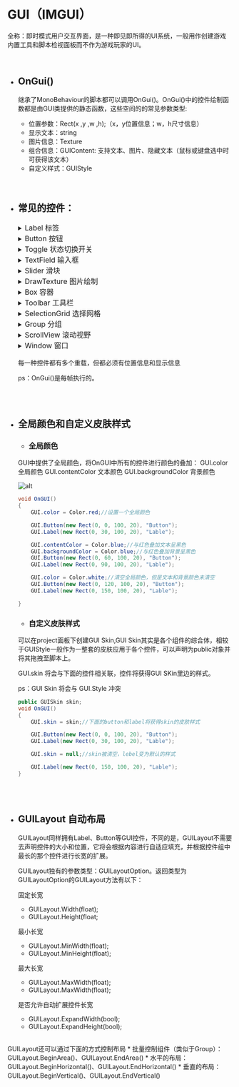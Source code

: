 # GUI（IMGUI）

全称：即时模式用户交互界面，是一种即见即所得的UI系统，一般用作创建游戏内置工具和脚本检视面板而不作为游戏玩家的UI。

</br>

  * ## OnGui()
    继承了MonoBehaviour的脚本都可以调用OnGui()。OnGui()中的控件绘制函数都是由GUI类提供的静态函数，这些空间的的常见参数类型:

    * 位置参数：Rect(x ,y ,w ,h);（x，y位置信息；w，h尺寸信息）
    * 显示文本：string
    * 图片信息：Texture
    * 组合信息：GUIContent: 支持文本、图片、隐藏文本（鼠标或键盘选中时可获得该文本）
    * 自定义样式：GUIStyle

    </br>
    </br>

  * ## 常见的控件：

    <details>
    <summary><font size= 3>Label 标签</font></summary>

    ```C#
    void OnGUI()
    {
        GUI.Label(new Rect(0, 0, 100, 20), "Lable");
    }
    ```

    </details>

    <details>
    <summary><font size= 3>Button 按钮</font></summary>

    ```C#
    void OnGUI()
    {
        //按钮的事件监听

        //普通按钮（在Button范围内按下并抬起才算一次点击）
        if (GUI.Button(new Rect(0, 0, 100, 20), "button"))
        {
            Debug.Log("点击了按钮");
        }

        //重复按钮（按下时就会触发，长按时一直触发）
        if (GUI.RepeatButton(new Rect(0, 0, 100, 20), "button"))
        {
            Debug.Log("点击了重复按钮");
        }
    }
    ```
    </details>

    <details>
    <summary><font size= 3>Toggle 状态切换开关</font></summary>

    ```C#
    private bool isClick = false;
    private int selectIndex = 1;
    void OnGUI()
    {
        //可多选：
        //若isClick是true，则表示已经选择，点击后GUI.Toggle返回false（表示未启用）
        isClick = GUI.Toggle(new Rect(0, 0, 100, 20), isClick, "多选测试");

        //多选一：
        if (GUI.Toggle(new Rect(0, 30, 100, 20), selectIndex == 1, "单选测试1"))
        {
            selectIndex = 1;
        }
        if (GUI.Toggle(new Rect(0, 30+20, 100, 20), selectIndex == 2, "单选测试2"))
        {
            selectIndex = 2;
        }
        if (GUI.Toggle(new Rect(0, 30+40, 100, 20), selectIndex == 3, "单选测试3"))
        {
            selectIndex = 3;
        }
    }
    ```
    </details>

    <details>
    <summary><font size= 3>TextField 输入框</font></summary>

    ```C#
    private string inputpwd;
    private string input;
    void OnGUI()
    {
        //参数中的input表示需要嵌入的字符串,GUI.Toggle将返回当前输入框内的字符串
        //常规输入
        input = GUI.TextField(new Rect(0, 0, 100, 20), input);

        //加密输入，最后一个参数为替换为密码的符号
        inputpwd = GUI.PasswordField(new Rect(0, 0, 100, 20), inputpwd, '*');
    }
    ```
    </details>

    <details>
    <summary><font size= 3>Slider 滑块</font></summary>

    ```C#
    private int value = 5;
    private int max = 10;
    private int min = 0;
    void OnGUI()
    {
        //水平滑块
        value = GUI.HorizontalSlider(new Rect(0, 0, 100, 20), value, min, max);
        //垂直滑块
        value = GUI.VerticalSlider(new Rect(0, 0, 100, 20), value, min, max);
    }
    ```
    </details>
    <details>
    <summary><font size= 3>DrawTexture 图片绘制</font></summary>

    ```C#
    private Texture tex;
    private ScaleMode  scaleMode;
    public bool alpha;
    public float imageAspect;
    void OnGUI()
    {
        // scaleMode 缩放模式:
        //         Scale To Fill 任意拉伸
        //         Scale And Crop 保持比例，多出的部分裁剪
        //         Scal To Fit 保持比例
        //alpha 是否启用alpha通道
        //imageAspect 宽高比，默认0表示图片的原始比例
        GUI.DrawTexture(new Rect(0, 0, 100, 100), tex, scaleMode, alpha, imageAspect);
    }
    ```
    </details>    
    <details>
    <summary><font size= 3>Box 容器</font></summary>

    ```C#
    void OnGUI()
    {
        GUI.Box(new Rect(0, 0, 100, 100), " ");
    }
    ```
    </details> 

    <details>
    <summary><font size= 3>Toolbar 工具栏</font></summary>

    ```C#
    private int toolbarIndex = 0;
    private string[] toolbarInfos = new string[] { "工具一", "工具二", "工具三" };
    void OnGUI()
    {
        //toolbarIndex:点击哪个toolbarInfos将返回数组下标，表示选择了哪个工具栏
        toolbarIndex = GUI.Toolbar(new Rect(0, 0, 200, 30), toolbarIndex, toolbarInfos);

        switch (toolbarIndex)
        {
            case 0: Debug.Log("选择了工具一"); break;
            case 1: Debug.Log("选择了工具二"); break;
            case 2: Debug.Log("选择了工具三");break;
        }
    }
    ```
    </details>

    <details>
    <summary><font size= 3>SelectionGrid 选择网格</font></summary>

    ```C#
    private int selectionIndex = 0;
    private string[] SelectionInfos = new string[] { "工具一", "工具二", "工具三" };
    void OnGUI()
    {
        //与Toolbar类似，但Toolbar只能支持一行
        //最后一个参数表示每行最多能有几个工具栏，多余的工具栏将置于下一行
        selectionIndex = GUI.SelectionGrid(new Rect(0, 0, 200, 60), selectionIndex, SelectionInfos, 1);

        switch (selectionIndex)
        {
            case 0: Debug.Log("选择了工具一"); break;
            case 1: Debug.Log("选择了工具二"); break;
            case 2: Debug.Log("选择了工具三");break;
        }
    }
    ```
    </details>

    <details>
    <summary><font size= 3>Group 分组</font></summary>

    ```C#
    public Rect groupPos;
    void OnGUI()
    {
        //可以批量控制控件显示范围和位置

        GUI.BeginGroup(groupPos);

        GUI.Label(new Rect(0, 0, 100, 20), "Lable");
        GUI.Button(new Rect(0, 20, 100, 20), "Button");

        GUI.EndGroup();
    }
    ```
    </details>

    <details>
    <summary><font size= 3>ScrollView 滚动视野</font></summary>

    ```C#   
    public Rect scrPos;//滚动组位置和范围
    public Rect showPos;//可视范围
    private Vector2 nowPos;//当前滚动视野位置

    private int selectionIndex = 0;
    private string[] SelectionInfos = new string[] { "工具一", "工具二", "工具三" };

    void OnGUI()
    {
        //showPos > scrPos 时将出现滚动滑块

        nowPos = GUI.BeginScrollView(scrPos, nowPos, showPos);

        selectionIndex = GUI.SelectionGrid(new Rect(0, 0, 200, 60), selectionIndex, SelectionInfos, 1);

        GUI.EndScrollView();
    }
    ```
    </details>

    <details>
    <summary><font size= 3>Window 窗口</font></summary>

    ```C#
    private bool isclose1 = true;
    private bool isclose2 = true;
    private bool isclose3 = true;
    public Rect dragPos;
    public GUIStyle style;

    void OnGUI()
    {
        //第三个参数均为委托函数，用于处理窗口内的逻辑

        //普通窗口
        if(isclose1)
            GUI.Window(1, new Rect(0, 0, 200, 60), DrawWindow, "普通窗口");

        //模态窗口，必须优先处理模态窗口的逻辑，模态窗口启用时，其他所有GUI控件失效
        if(isclose2)
            GUI.ModalWindow(2, new Rect(0, 200, 200, 60), DrawWindow, "模态窗口");

        //可拖动窗口
        if(isclose3)
            dragPos = GUI.Window(3, dragPos, DrawWindow, "可拖动窗口");

    }
    public void DrawWindow(int id)
    {
        //按钮关闭窗口
        if (GUI.Button(new Rect(180, 0, 20, 20),"X",style))
        {
            switch (id)
            {
                case 1: isclose1 = !isclose1; break;
                case 2: isclose2 = !isclose2; break;
                case 3: isclose3 = !isclose3; break; 
            }
        }

        //可拖动窗口必须在委托函数内部调用GUI.GragWindow()
        if (id == 3)
        {
            //参数表示能拖拽的范围，无参则窗口内范围均可拖拽
            //GUI.DragWindow(new Rect(0, 0, 100, 20));
            GUI.DragWindow();
        }
    }    
    ```
    </details>
    </br>
    每一种控件都有多个重载，但都必须有位置信息和显示信息 

    ps：OnGui()是每帧执行的。

    </br>
    </br>

  * ## 全局颜色和自定义皮肤样式
    
    * ### 全局颜色
    GUI中提供了全局颜色，将OnGUI中所有的控件进行颜色的叠加：
        GUI.color 全局颜色
        GUI.contentColor 文本颜色
        GUI.backgroundColor 背景颜色
    
    ![alt](https://raw.githubusercontent.com/Gatongone/ImageContainer/main/Others/guicolor.png)
    ```C#
    void OnGUI()
    {
        GUI.color = Color.red;//设置一个全局颜色

        GUI.Button(new Rect(0, 0, 100, 20), "Button");
        GUI.Label(new Rect(0, 30, 100, 20), "Lable");

        GUI.contentColor = Color.blue;//与红色叠加文本呈黑色
        GUI.backgroundColor = Color.blue;//与红色叠加背景呈黑色
        GUI.Button(new Rect(0, 60, 100, 20), "Button");
        GUI.Label(new Rect(0, 90, 100, 20), "Lable");

        GUI.color = Color.white;//清空全局颜色，但是文本和背景颜色未清空
        GUI.Button(new Rect(0, 120, 100, 20), "Button");
        GUI.Label(new Rect(0, 150, 100, 20), "Lable");

    }
    ```
    * ### 自定义皮肤样式
    可以在project面板下创建GUI Skin,GUI Skin其实是各个组件的综合体，相较于GUIStyle一般作为一整套的皮肤应用于各个控件，可以声明为public对象并将其拖拽至脚本上。

    GUI.skin 将会与下面的控件相关联，控件将获得GUI SKin里边的样式。

    ps：GUI Skin 将会与 GUI.Style 冲突
    ```C#
    public GUISkin skin;
    void OnGUI()
    {
        GUI.skin = skin;//下面的button和label将获得skin的皮肤样式

        GUI.Button(new Rect(0, 0, 100, 20), "Button");
        GUI.Label(new Rect(0, 30, 100, 20), "Lable");

        GUI.skin = null;//skin被清空，lebel变为默认的样式

        GUI.Label(new Rect(0, 150, 100, 20), "Lable");
    }
    ```
    
    </br>
    </br>

  * ## GUILayout 自动布局
    GUILayout同样拥有Label、Button等GUI控件，不同的是，GUILayout不需要去声明控件的大小和位置，它将会根据内容进行自适应填充，并根据控件组中最长的那个控件进行长宽的扩展。

    GUILayout独有的参数类型：GUILayoutOption。返回类型为GUILayoutOption的GUILayout方法有以下：

    固定长宽
      * GUILayout.Width(float);
      * GUILayout.Height(float;
 
    最小长宽
      * GUILayout.MinWidth(float);
      * GUILayout.MinHeight(float);

    最大长宽
      * GUILayout.MaxWidth(float);
      * GUILayout.MaxWidth(float);

    是否允许自动扩展控件长宽
      * GUILayout.ExpandWidth(bool);
      * GUILayout.ExpandHeight(bool);
  
  </br>
    GUILayout还可以通过下面的方式控制布局
      *  批量控制组件（类似于Group）：GUILayout.BeginArea()、GUILayout.EndArea()
      *  水平的布局：GUILayout.BeginHorizontal()、GUILayout.EndHorizontal()
      *  垂直的布局：GUILayout.BeginVertical()、GUILayout.EndVertical()